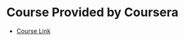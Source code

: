 # Course Provided by Coursera

* [Course Link](https://www.coursera.org/specializations/blockchain?irclickid=xoU1uy2-YxyPW%3AR0SnXEw27YUkFwaH1e7z5nzg0&irgwc=1&utm_medium=partners&utm_source=impact&utm_campaign=3294490&utm_content=b2c)